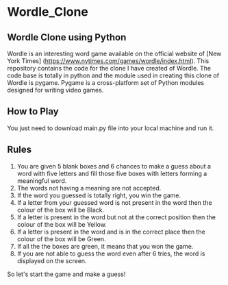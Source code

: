 # Wordle_Clone

## Wordle Clone using Python
Wordle is an interesting word game available on the official website of [New York Times] (https://www.nytimes.com/games/wordle/index.html).
This repository contains the code for the clone I have created of Wordle.
The code base is totally in python and the module used in creating this clone of Wordle is pygame.
Pygame is a cross-platform set of Python modules designed for writing video games.

## How to Play
You just need to download main.py file into your local machine and run it.

## Rules 
1. You are given 5 blank boxes and 6 chances to make a guess about a word with five letters and fill those five boxes with letters forming a meaningful word.
2. The words not having a meaning are not accepted.
3. If the word you guessed is totally right, you win the game.
4. If a letter from your guessed word is not present in the word then the colour of the box will be Black.
5. If a letter is present in the word but not at the correct position then the colour of the box will be Yellow.
6. If a letter is present in the word and is in the correct place then the colour of the box will be Green.
7. If all the the boxes are green, it means that you won the game.
8. If you are not able to guess the word even after 6 tries, the word is displayed on the screen.

So let's start the game and make a guess!
